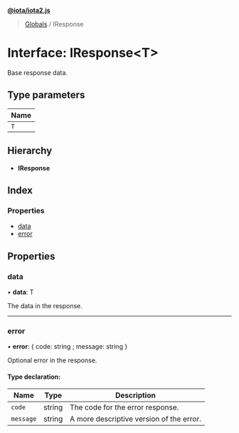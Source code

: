 **[@iota/iota2.js](../README.md)**

> [Globals](../README.md) / IResponse

# Interface: IResponse\<T>

Base response data.

## Type parameters

Name |
------ |
`T` |

## Hierarchy

* **IResponse**

## Index

### Properties

* [data](iresponse.md#data)
* [error](iresponse.md#error)

## Properties

### data

•  **data**: T

The data in the response.

___

### error

•  **error**: { code: string ; message: string  }

Optional error in the response.

#### Type declaration:

Name | Type | Description |
------ | ------ | ------ |
`code` | string | The code for the error response. |
`message` | string | A more descriptive version of the error. |
